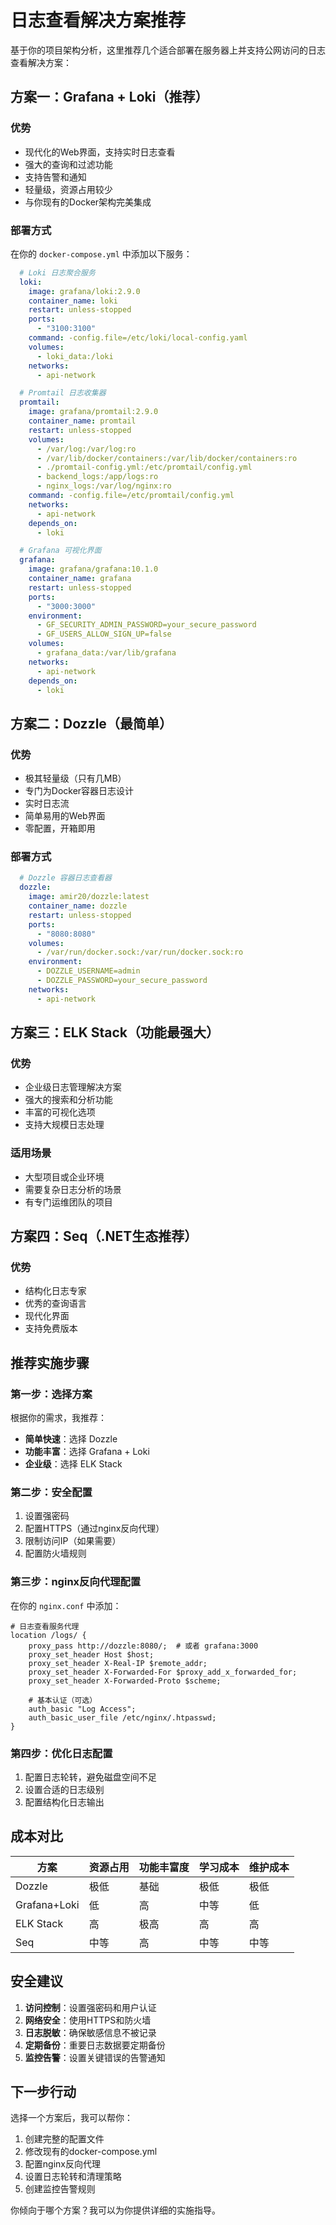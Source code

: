 # 日志查看解决方案推荐

基于你的项目架构分析，这里推荐几个适合部署在服务器上并支持公网访问的日志查看解决方案：

## 方案一：Grafana + Loki（推荐）

### 优势
- 现代化的Web界面，支持实时日志查看
- 强大的查询和过滤功能
- 支持告警和通知
- 轻量级，资源占用较少
- 与你现有的Docker架构完美集成

### 部署方式
在你的 `docker-compose.yml` 中添加以下服务：

```yaml
  # Loki 日志聚合服务
  loki:
    image: grafana/loki:2.9.0
    container_name: loki
    restart: unless-stopped
    ports:
      - "3100:3100"
    command: -config.file=/etc/loki/local-config.yaml
    volumes:
      - loki_data:/loki
    networks:
      - api-network

  # Promtail 日志收集器
  promtail:
    image: grafana/promtail:2.9.0
    container_name: promtail
    restart: unless-stopped
    volumes:
      - /var/log:/var/log:ro
      - /var/lib/docker/containers:/var/lib/docker/containers:ro
      - ./promtail-config.yml:/etc/promtail/config.yml
      - backend_logs:/app/logs:ro
      - nginx_logs:/var/log/nginx:ro
    command: -config.file=/etc/promtail/config.yml
    networks:
      - api-network
    depends_on:
      - loki

  # Grafana 可视化界面
  grafana:
    image: grafana/grafana:10.1.0
    container_name: grafana
    restart: unless-stopped
    ports:
      - "3000:3000"
    environment:
      - GF_SECURITY_ADMIN_PASSWORD=your_secure_password
      - GF_USERS_ALLOW_SIGN_UP=false
    volumes:
      - grafana_data:/var/lib/grafana
    networks:
      - api-network
    depends_on:
      - loki
```

## 方案二：Dozzle（最简单）

### 优势
- 极其轻量级（只有几MB）
- 专门为Docker容器日志设计
- 实时日志流
- 简单易用的Web界面
- 零配置，开箱即用

### 部署方式
```yaml
  # Dozzle 容器日志查看器
  dozzle:
    image: amir20/dozzle:latest
    container_name: dozzle
    restart: unless-stopped
    ports:
      - "8080:8080"
    volumes:
      - /var/run/docker.sock:/var/run/docker.sock:ro
    environment:
      - DOZZLE_USERNAME=admin
      - DOZZLE_PASSWORD=your_secure_password
    networks:
      - api-network
```

## 方案三：ELK Stack（功能最强大）

### 优势
- 企业级日志管理解决方案
- 强大的搜索和分析功能
- 丰富的可视化选项
- 支持大规模日志处理

### 适用场景
- 大型项目或企业环境
- 需要复杂日志分析的场景
- 有专门运维团队的项目

## 方案四：Seq（.NET生态推荐）

### 优势
- 结构化日志专家
- 优秀的查询语言
- 现代化界面
- 支持免费版本

## 推荐实施步骤

### 第一步：选择方案
根据你的需求，我推荐：
- **简单快速**：选择 Dozzle
- **功能丰富**：选择 Grafana + Loki
- **企业级**：选择 ELK Stack

### 第二步：安全配置
1. 设置强密码
2. 配置HTTPS（通过nginx反向代理）
3. 限制访问IP（如果需要）
4. 配置防火墙规则

### 第三步：nginx反向代理配置
在你的 `nginx.conf` 中添加：

```nginx
# 日志查看服务代理
location /logs/ {
    proxy_pass http://dozzle:8080/;  # 或者 grafana:3000
    proxy_set_header Host $host;
    proxy_set_header X-Real-IP $remote_addr;
    proxy_set_header X-Forwarded-For $proxy_add_x_forwarded_for;
    proxy_set_header X-Forwarded-Proto $scheme;
    
    # 基本认证（可选）
    auth_basic "Log Access";
    auth_basic_user_file /etc/nginx/.htpasswd;
}
```

### 第四步：优化日志配置
1. 配置日志轮转，避免磁盘空间不足
2. 设置合适的日志级别
3. 配置结构化日志输出

## 成本对比

| 方案 | 资源占用 | 功能丰富度 | 学习成本 | 维护成本 |
|------|----------|------------|----------|----------|
| Dozzle | 极低 | 基础 | 极低 | 极低 |
| Grafana+Loki | 低 | 高 | 中等 | 低 |
| ELK Stack | 高 | 极高 | 高 | 高 |
| Seq | 中等 | 高 | 中等 | 中等 |

## 安全建议

1. **访问控制**：设置强密码和用户认证
2. **网络安全**：使用HTTPS和防火墙
3. **日志脱敏**：确保敏感信息不被记录
4. **定期备份**：重要日志数据要定期备份
5. **监控告警**：设置关键错误的告警通知

## 下一步行动

选择一个方案后，我可以帮你：
1. 创建完整的配置文件
2. 修改现有的docker-compose.yml
3. 配置nginx反向代理
4. 设置日志轮转和清理策略
5. 创建监控告警规则

你倾向于哪个方案？我可以为你提供详细的实施指导。